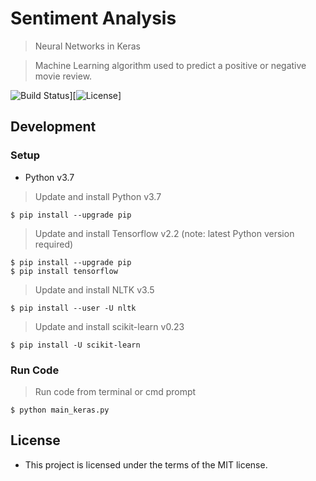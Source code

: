 # Sentiment Analysis

> Neural Networks in Keras 

> Machine Learning algorithm used to predict a positive or negative movie review.

![Build Status](http://img.shields.io/travis/badges/badgerbadgerbadger.svg?style=flat-square)][![License](http://img.shields.io/:license-mit-blue.svg?style=flat-square)]

## Development

### Setup

- Python v3.7
> Update and install Python v3.7
```shell
$ pip install --upgrade pip
```

> Update and install Tensorflow v2.2 (note: latest Python version required)

```shell
$ pip install --upgrade pip
$ pip install tensorflow
```

> Update and install NLTK v3.5

```shell
$ pip install --user -U nltk
```

> Update and install scikit-learn v0.23

```shell
$ pip install -U scikit-learn
```

### Run Code

> Run code from terminal or cmd prompt

```shell
$ python main_keras.py
```


## License

- This project is licensed under the terms of the MIT license.